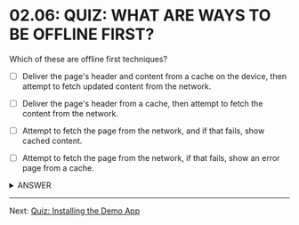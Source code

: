 # 02.06: QUIZ: WHAT ARE WAYS TO BE OFFLINE FIRST?
Which of these are offline first techniques?

  - [ ] Deliver the page's header and    content from a cache on the device, then attempt to fetch updated content from the network.

  - [ ] Deliver the page's header from a cache, then attempt to fetch the content from the network.

  - [ ] Attempt to fetch the page from the network, and if that fails, show cached content.

  - [ ] Attempt to fetch the page from the network, if that fails, show an error page from a cache.

<details>
  <summary>ANSWER</summary>
  <ul>
    <li>Deliver the page's header and    content from a cache on the device, then attempt to fetch updated content from the network.</li>
    <li>Deliver the page's header from a cache, then attempt to fetch the content from the network.</li>
  </ul>
  <p>
    If we can get something on the screen without waiting for the network, that is offline-first.
  </p>
</details>

- - -

Next: [Quiz: Installing the Demo App](./08-quiz-installing-demo-app.md)